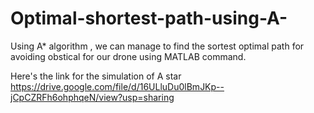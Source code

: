 # Optimal-shortest-path-using-A-
Using A* algorithm , we can manage to find the sortest optimal path for avoiding obstical for our drone using MATLAB command. 

Here's the link for the simulation of A star
https://drive.google.com/file/d/16ULluDu0lBmJKp--jCpCZRFh6ohphqeN/view?usp=sharing
